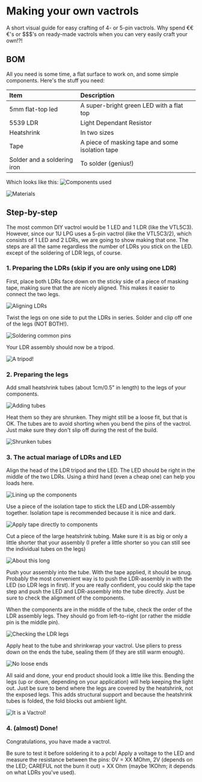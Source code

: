 # Making your own vactrols

A short visual guide for easy crafting of 4- or 5-pin vactrols. Why spend €€€'s or $$$'s on ready-made vactrols when you can very easily craft your own!?!

## BOM

All you need is some time, a flat surface to work on, and some simple components. Here's the stuff you need:

| Item | Description |
| :----- | :---------- |
| 5mm flat-top led | A super-bright green LED with a flat top |
| 5539 LDR | Light Dependant Resistor |
| Heatshrink | In two sizes |
| Tape | A piece of masking tape and some isolation tape |
| Solder and a soldering iron | To solder (genius!) |

Which looks like this:
![Components used](images/makingVactrols_01.jpg)

![Materials](images/makingVactrols_02.jpg)

## Step-by-step

The most common DIY vactrol would be 1 LED and 1 LDR (like the VTL5C3). However, since our 1U LPG uses a 5-pin vactrol (like the VTL5C3/2), which consists of 1 LED and 2 LDRs, we are going to show making that one. The steps are all the same regardless the number of LDRs you stick on the LED. except of the soldering of LDR legs, of course.

### 1. Preparing the LDRs (skip if you are only using one LDR)

First, place both LDRs face down on the sticky side of a piece of masking tape, making sure that the are nicely aligned. This makes it easier to connect the two legs.

![Aligning LDRs](images/makingVactrols_03.jpg)

Twist the legs on one side to put the LDRs in series. Solder and clip off one of the legs (NOT BOTH!).

![Soldering common pins](images/makingVactrols_04.jpg)

Your LDR assembly should now be a tripod.

![A tripod!](images/makingVactrols_05.jpg)

### 2. Preparing the legs

Add small heatshrink tubes (about 1cm/0.5" in length) to the legs of your components.

![Adding tubes](images/makingVactrols_06.jpg)

Heat them so they are shrunken. They might still be a loose fit, but that is OK. The tubes are to avoid shorting when you bend the pins of the vactrol. Just make sure they don't slip off during the rest of the build.

![Shrunken tubes](images/makingVactrols_07.jpg)

### 3. The actual mariage of LDRs and LED

Align the head of the LDR tripod and the LED. The LED should be right in the middle of the two LDRs. Using a third hand (even a cheap one) can help you loads here.

![Lining up the components](images/makingVactrols_08.jpg)

Use a piece of the isolation tape to stick the LED and LDR-assembly together. Isolation tape is recommended because it is nice and dark.

![Apply tape directly to components](images/makingVactrols_09.jpg)

Cut a piece of the large heatshrink tubing. Make sure it is as big or only a little shorter that your assembly (I prefer a little shorter so you can still see the individual tubes on the legs)

![About this long](images/makingVactrols_10.jpg)

Push your assembly into the tube. With the tape applied, it should be snug. Probably the most convenient way is to push the LDR-assembly in with the LED (so LDR legs in first). If you are really confident, you could skip the tape step and push the LED and LDR-assembly into the tube directly. Just be sure to check the alignment of the components.

When the components are in the middle of the tube, check the order of the LDR assembly legs. They should go from left-to-right (or rather the middle pin is the middle pin).

![Checking the LDR legs](images/makingVactrols_11.jpg)

Apply heat to the tube and shrinkwrap your vactrol. Use pliers to press down on the ends the tube, sealing them (if they are still warm enough).

![No loose ends](images/makingVactrols_12.jpg)

All said and done, your end product should look a little like this. Bending the legs (up or down, depending on your application) will help keeping the light out. Just be sure to bend where the legs are covered by the heatshrink, not the exposed legs. This adds structural support and because the heatshrink tubes is folded, the fold blocks out ambient light.

![It is a Vactrol!](images/makingVactrols_13.jpg)

### 4. (almost) Done!

Congratulations, you have made a vactrol.

Be sure to test it before soldering it to a pcb! Apply a voltage to the LED and measure the resistance between the pins: 0V = XX MOhm, 2V (depends on the LED; CAREFUL not the burn it out) = XX Ohm (maybe 1KOhm; it depends on what LDRs you've used).
